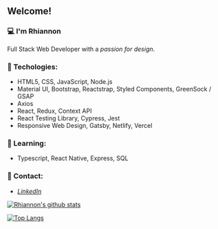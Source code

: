 ## Welcome! 


### 💻 I'm Rhiannon
  Full Stack Web Developer with a *passion for design*.<br/>
### 🌴 Techologies: 
  - HTML5, CSS, JavaScript, Node.js    
  - Material UI, Bootstrap, Reactstrap, Styled Components, GreenSock / GSAP
  - Axios
  - React, Redux, Context API
  - React Testing Library, Cypress, Jest
  - Responsive Web Design, Gatsby, Netlify, Vercel

### 🌺 Learning:
  - Typescript, React Native, Express, SQL

### 🥥 Contact:
  - *[LinkedIn](https://www.linkedin.com/in/rhiannon-stanford-35144973/)*

[![Rhiannon's github stats](https://github-readme-stats.vercel.app/api?username=Qirhi&count_private=true&show_icons=true&theme=prussian&hide_rank=false)](https://github.com/anuraghazra/github-readme-stats)

[![Top Langs](https://github-readme-stats.vercel.app/api/top-langs/?username=Qirhi&layout=compact)](https://github.com/anuraghazra/github-readme-stats)



<!--
       <img src="iphone.png"
       alt="iphone"
       width="500" />
-->

<!--
**Qirhi/Qirhi** is a ✨ _special_ ✨ repository because its `README.md` (this file) appears on your GitHub profile.

Here are some ideas to get you started:

- 🔭 I’m currently working on ...
- 🌱 I’m currently learning ...
- 👯 I’m looking to collaborate on ...
- 🤔 I’m looking for help with ...
- 💬 Ask me about ...
- 📫 How to reach me: ...
- 😄 Pronouns: ...
- ⚡ Fun fact: ...
-->
